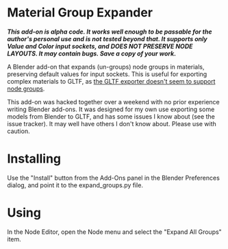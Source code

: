 # Material Group Expander
**_This add-on is alpha code. It works well enough to be passable for the author's personal use and is not tested beyond that. It supports only Value and Color input sockets, and DOES NOT PRESERVE NODE LAYOUTS. It may contain bugs. Save a copy of your work._**

A Blender add-on that expands (un-groups) node groups in materials, preserving default values for input sockets. This is useful for exporting complex materials to GLTF, as [the GLTF exporter doesn't seem to support node groups](https://github.com/KhronosGroup/glTF-Blender-IO/issues/830).

This add-on was hacked together over a weekend with no prior experience writing Blender add-ons. It was designed for my own use exporting some models from Blender to GLTF, and has some issues I know about (see the issue tracker). It may well have others I don't know about. Please use with caution.

# Installing
Use the "Install" button from the Add-Ons panel in the Blender Preferences dialog, and point it to the expand_groups.py file.

# Using
In the Node Editor, open the Node menu and select the "Expand All Groups" item.
